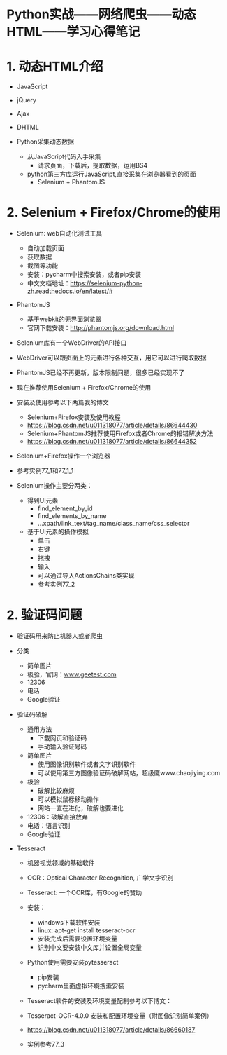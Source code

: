 # **Python实战——网络爬虫——动态HTML——学习心得笔记**
  
# 1. 动态HTML介绍
- JavaScript
- jQuery
- Ajax
- DHTML

- Python采集动态数据
    - 从JavaScript代码入手采集
        - 请求页面，下载后，提取数据，运用BS4
    - python第三方库运行JavaScript,直接采集在浏览器看到的页面
        - Selenium + PhantomJS

# 2. Selenium + Firefox/Chrome的使用   
- Selenium: web自动化测试工具
    - 自动加载页面
    - 获取数据
    - 截图等功能
    - 安装：pycharm中搜索安装，或者pip安装
    - 中文文档地址：https://selenium-python-zh.readthedocs.io/en/latest/#
    
- PhantomJS
    - 基于webkit的无界面浏览器   
    - 官网下载安装：http://phantomjs.org/download.html

- Selenium库有一个WebDriver的API接口
- WebDriver可以跟页面上的元素进行各种交互，用它可以进行爬取数据 
- PhantomJS已经不再更新，版本限制问题，很多已经实现不了
- 现在推荐使用Selenium + Firefox/Chrome的使用 
- 安装及使用参考以下两篇我的博文
    - Selenium+Firefox安装及使用教程 
    - https://blog.csdn.net/u011318077/article/details/86644430
    - Selenium+PhantomJS推荐使用Firefox或者Chrome的报错解决方法
    - https://blog.csdn.net/u011318077/article/details/86644352

- Selenium+Firefox操作一个浏览器
- 参考实例77_1和77_1_1

- Selenium操作主要分两类：
    - 得到UI元素
        - find_element_by_id
        - find_elements_by_name
        - ...xpath/link_text/tag_name/class_name/css_selector
    - 基于UI元素的操作模拟
        - 单击
        - 右键
        - 拖拽
        - 输入
        - 可以通过导入ActionsChains类实现
        - 参考实例77_2
       
# 2. 验证码问题
- 验证码用来防止机器人或者爬虫
- 分类
    - 简单图片
    - 极验，官网：www.geetest.com
    - 12306
    - 电话
    - Google验证
    
- 验证码破解
    - 通用方法
        - 下载网页和验证码
        - 手动输入验证号码
    - 简单图片
        - 使用图像识别软件或者文字识别软件
        - 可以使用第三方图像验证码破解网站，超级鹰www.chaojiying.com
    - 极验
        - 破解比较麻烦
        - 可以模拟鼠标移动操作
        - 网站一直在进化，破解也要进化
    - 12306：破解直接放弃
    - 电话：语言识别
    - Google验证
    
- Tesseract
    - 机器视觉领域的基础软件 
    - OCR：Optical Character Recognition, 广学文字识别  
    - Tesseract: 一个OCR库，有Google的赞助
    - 安装：
        - windows下载软件安装
        - linux: apt-get install tesseract-ocr
        - 安装完成后需要设置环境变量
        - 识别中文要安装中文库并设置全局变量
    - Python使用需要安装pytesseract
        - pip安装
        - pycharm里面虚拟环境搜索安装
    - Tesseract软件的安装及环境变量配制参考以下博文：
    - Tesseract-OCR-4.0.0 安装和配置环境变量（附图像识别简单案例）
    - https://blog.csdn.net/u011318077/article/details/86660187  
    
    - 实例参考77_3